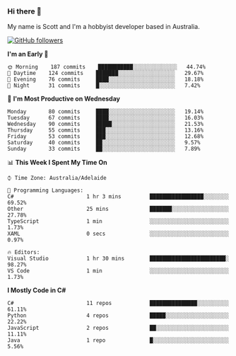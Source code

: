 ### Hi there 👋

My name is Scott and I'm a hobbyist developer based in Australia.

[![GitHub followers](https://img.shields.io/github/followers/puppetsw?label=Follow&style=social)](https://github.com/puppetsw?tab=followers)

<!--START_SECTION:waka-->
**I'm an Early 🐤** 

```text
🌞 Morning    187 commits    ███████████░░░░░░░░░░░░░░   44.74% 
🌆 Daytime    124 commits    ███████░░░░░░░░░░░░░░░░░░   29.67% 
🌃 Evening    76 commits     ████░░░░░░░░░░░░░░░░░░░░░   18.18% 
🌙 Night      31 commits     █░░░░░░░░░░░░░░░░░░░░░░░░   7.42%

```
📅 **I'm Most Productive on Wednesday** 

```text
Monday       80 commits     ████░░░░░░░░░░░░░░░░░░░░░   19.14% 
Tuesday      67 commits     ████░░░░░░░░░░░░░░░░░░░░░   16.03% 
Wednesday    90 commits     █████░░░░░░░░░░░░░░░░░░░░   21.53% 
Thursday     55 commits     ███░░░░░░░░░░░░░░░░░░░░░░   13.16% 
Friday       53 commits     ███░░░░░░░░░░░░░░░░░░░░░░   12.68% 
Saturday     40 commits     ██░░░░░░░░░░░░░░░░░░░░░░░   9.57% 
Sunday       33 commits     ██░░░░░░░░░░░░░░░░░░░░░░░   7.89%

```


📊 **This Week I Spent My Time On** 

```text
⌚︎ Time Zone: Australia/Adelaide

💬 Programming Languages: 
C#                       1 hr 3 mins         █████████████████░░░░░░░░   69.52% 
Other                    25 mins             ███████░░░░░░░░░░░░░░░░░░   27.78% 
TypeScript               1 min               ░░░░░░░░░░░░░░░░░░░░░░░░░   1.73% 
XAML                     0 secs              ░░░░░░░░░░░░░░░░░░░░░░░░░   0.97%

🔥 Editors: 
Visual Studio            1 hr 30 mins        ████████████████████████░   98.27% 
VS Code                  1 min               ░░░░░░░░░░░░░░░░░░░░░░░░░   1.73%

```

**I Mostly Code in C#** 

```text
C#                       11 repos            ███████████████░░░░░░░░░░   61.11% 
Python                   4 repos             █████░░░░░░░░░░░░░░░░░░░░   22.22% 
JavaScript               2 repos             ██░░░░░░░░░░░░░░░░░░░░░░░   11.11% 
Java                     1 repo              █░░░░░░░░░░░░░░░░░░░░░░░░   5.56%

```



<!--END_SECTION:waka-->

<!--
**puppetsw/puppetsw** is a ✨ _special_ ✨ repository because its `README.md` (this file) appears on your GitHub profile.

Here are some ideas to get you started:

- 🔭 I’m currently working on ...
- 🌱 I’m currently learning ...
- 👯 I’m looking to collaborate on ...
- 🤔 I’m looking for help with ...
- 💬 Ask me about ...
- 📫 How to reach me: ...
- 😄 Pronouns: ...
- ⚡ Fun fact: ...
-->
